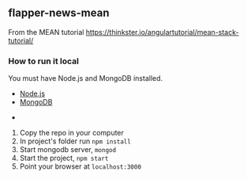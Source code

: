 ## flapper-news-mean
From the MEAN tutorial https://thinkster.io/angulartutorial/mean-stack-tutorial/

### How to run it local
You must have Node.js and MongoDB installed.
* [Node.js](https://github.com/joyent/node/wiki/Installing-Node.js-via-package-manager)
* [MongoDB](http://docs.mongodb.org/manual/installation/)

-
1. Copy the repo in your computer
2. In project's folder run `npm install`
3. Start mongodb server, `mongod`
4. Start the project, `npm start`
5. Point your browser at `localhost:3000`